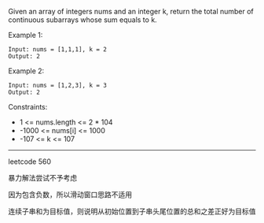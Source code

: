 Given an array of integers nums and an integer k, return the total number of continuous subarrays whose sum equals to k.



Example 1:

```
Input: nums = [1,1,1], k = 2
Output: 2
```

Example 2:

```
Input: nums = [1,2,3], k = 3
Output: 2
```


Constraints:

 - 1 <= nums.length <= 2 * 104
 - -1000 <= nums[i] <= 1000
 - -107 <= k <= 107

----

leetcode 560

暴力解法尝试不予考虑

因为包含负数，所以滑动窗口思路不适用

连续子串和为目标值，则说明从初始位置到子串头尾位置的总和之差正好为目标值